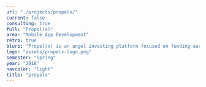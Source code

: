 ```yaml
---
url: "./projects/propelx/"
current: false
consulting: true
full: "Propel(x)"
area: "Mobile App Development"
retro: true
blurb: "Propel(x) is an angel investing platform focused on funding early stage companies that are built around a groundbreaking scientific discovery. We built a cross-platform mobile app written in React Native that allows investors to easily browse and follow startups they're interested in."
logo: "assets/propelx-logo.png"
semester: "Spring"
year: "2018"
navcolor: "light"
title: "propelx"
---
```

